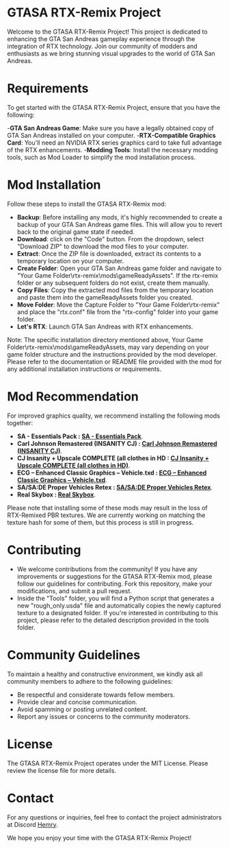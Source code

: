 # GTASA RTX-Remix Project
Welcome to the GTASA RTX-Remix Project! This project is dedicated to enhancing the GTA San Andreas gameplay experience through the integration of RTX technology. Join our community of modders and enthusiasts as we bring stunning visual upgrades to the world of GTA San Andreas.

# Requirements
To get started with the GTASA RTX-Remix Project, ensure that you have the following:

-**GTA San Andreas Game**: Make sure you have a legally obtained copy of GTA San Andreas installed on your computer.
-**RTX-Compatible Graphics Card**: You'll need an NVIDIA RTX series graphics card to take full advantage of the RTX enhancements.
-**Modding Tools**: Install the necessary modding tools, such as Mod Loader to simplify the mod installation process.

# Mod Installation
Follow these steps to install the GTASA RTX-Remix mod:
- **Backup**: Before installing any mods, it's highly recommended to create a backup of your GTA San Andreas game files. This will allow you to revert back to the original game state if needed.
- **Download**: click on the "Code" button. From the dropdown, select "Download ZIP" to download the mod files to your computer.
- **Extract**: Once the ZIP file is downloaded, extract its contents to a temporary location on your computer.
- **Create Folder**: Open your GTA San Andreas game folder and navigate to "Your Game Folder\rtx-remix\mods\gameReadyAssets". If the rtx-remix folder or any subsequent folders do not exist, create them manually.
- **Copy Files**: Copy the extracted mod files from the temporary location and paste them into the gameReadyAssets folder you created.
- **Move Folder**: Move the Capture Folder to "Your Game Folder\rtx-remix" and place the "rtx.conf" file from the "rtx-config" folder into your game folder.
- **Let's RTX**: Launch GTA San Andreas with RTX enhancements.

Note: The specific installation directory mentioned above, Your Game Folder\rtx-remix\mods\gameReadyAssets, may vary depending on your game folder structure and the instructions provided by the mod developer. Please refer to the documentation or README file provided with the mod for any additional installation instructions or requirements.

# Mod Recommendation
For improved graphics quality, we recommend installing the following mods together:
- **SA - Essentials Pack : [SA - Essentials Pack](https://www.mixmods.com.br/2019/06/sa-essentials-pack/)**.
- **Carl Johnson Remastered (INSANITY CJ) : [Carl Johnson Remastered (INSANITY CJ)](https://www.mixmods.com.br/2018/06/carl-johnson-remastered-insanity-cj/)**.
- **CJ Insanity + Upscale COMPLETE (all clothes in HD : [CJ Insanity + Upscale COMPLETE (all clothes in HD)](https://www.mixmods.com.br/2021/06/cj-insanity-upscale-complete-todas-as-roupas-em-hd/)**.
- **ECG – Enhanced Classic Graphics – Vehicle.txd : [ECG – Enhanced Classic Graphics – Vehicle.txd](https://www.mixmods.com.br/2020/01/ecg-enhanced-classic-graphics-vehicle-txd/)**.
- **SA/SA:DE Proper Vehicles Retex : [SA/SA:DE Proper Vehicles Retex](https://www.mixmods.com.br/2022/04/sa-sade-proper-vehicles-retex/)**.
- **Real Skybox : [Real Skybox](https://www.mixmods.com.br/2021/06/sa-real-skybox/)**.

Please note that installing some of these mods may result in the loss of RTX-Remixed PBR textures. We are currently working on matching the texture hash for some of them, but this process is still in progress.

# Contributing
- We welcome contributions from the community! If you have any improvements or suggestions for the GTASA RTX-Remix mod, please follow our guidelines for contributing. Fork this repository, make your modifications, and submit a pull request.
- Inside the "Tools" folder, you will find a Python script that generates a new "rough_only.usda" file and automatically copies the newly captured texture to a designated folder. If you're interested in contributing to this project, please refer to the detailed description provided in the tools folder.

# Community Guidelines
To maintain a healthy and constructive environment, we kindly ask all community members to adhere to the following guidelines:

- Be respectful and considerate towards fellow members.
- Provide clear and concise communication.
- Avoid spamming or posting unrelated content.
- Report any issues or concerns to the community moderators.

# License
The GTASA RTX-Remix Project operates under the MIT License. Please review the license file for more details.

# Contact
For any questions or inquiries, feel free to contact the project administrators at Discord [Hemry](https://discordapp.com/users/hemry).

We hope you enjoy your time with the GTASA RTX-Remix Project!
